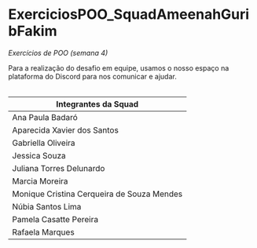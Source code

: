 # ExerciciosPOO_SquadAmeenahGuribFakim
_Exercícios de POO (semana 4)_

Para a realização do desafio em equipe, usamos o nosso espaço na plataforma do Discord para nos comunicar e ajudar.
<br><br>

| Integrantes da Squad|
|--------------------|
| Ana Paula Badaró |
| Aparecida Xavier dos Santos | 
| Gabriella Oliveira |
| Jessica Souza |
| Juliana Torres Delunardo |
| Marcia Moreira | 
| Monique Cristina Cerqueira de Souza Mendes |
| Núbia Santos Lima |
| Pamela Casatte Pereira | 
| Rafaela Marques |
